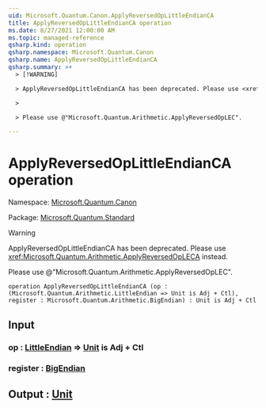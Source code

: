 ```yaml
---
uid: Microsoft.Quantum.Canon.ApplyReversedOpLittleEndianCA
title: ApplyReversedOpLittleEndianCA operation
ms.date: 8/27/2021 12:00:00 AM
ms.topic: managed-reference
qsharp.kind: operation
qsharp.namespace: Microsoft.Quantum.Canon
qsharp.name: ApplyReversedOpLittleEndianCA
qsharp.summary: >+
  > [!WARNING]

  > ApplyReversedOpLittleEndianCA has been deprecated. Please use <xref:Microsoft.Quantum.Arithmetic.ApplyReversedOpLECA> instead.

  >

  > Please use @"Microsoft.Quantum.Arithmetic.ApplyReversedOpLEC".

---
```


# ApplyReversedOpLittleEndianCA operation

Namespace: [Microsoft.Quantum.Canon](xref:Microsoft.Quantum.Canon)

Package: [Microsoft.Quantum.Standard](https://nuget.org/packages/Microsoft.Quantum.Standard)


> [!WARNING]
> ApplyReversedOpLittleEndianCA has been deprecated. Please use <xref:Microsoft.Quantum.Arithmetic.ApplyReversedOpLECA> instead.
>
> Please use @"Microsoft.Quantum.Arithmetic.ApplyReversedOpLEC".



```qsharp
operation ApplyReversedOpLittleEndianCA (op : (Microsoft.Quantum.Arithmetic.LittleEndian => Unit is Adj + Ctl), register : Microsoft.Quantum.Arithmetic.BigEndian) : Unit is Adj + Ctl
```


## Input

### op : [LittleEndian](xref:Microsoft.Quantum.Arithmetic.LittleEndian) => [Unit](xref:microsoft.quantum.qsharp.valueliterals#unit-literal)  is Adj + Ctl




### register : [BigEndian](xref:Microsoft.Quantum.Arithmetic.BigEndian)





## Output : [Unit](xref:microsoft.quantum.qsharp.valueliterals#unit-literal)

